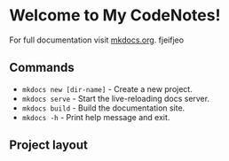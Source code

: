 # Welcome to My CodeNotes!

For full documentation visit [mkdocs.org](https://www.mkdocs.org).
fjeifjeo
## Commands

* `mkdocs new [dir-name]` - Create a new project.
* `mkdocs serve` - Start the live-reloading docs server.
* `mkdocs build` - Build the documentation site.
* `mkdocs -h` - Print help message and exit.

## Project layout

  